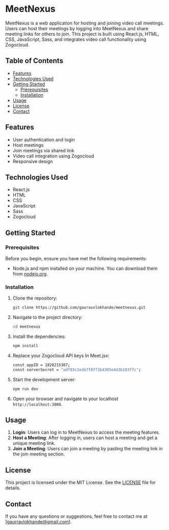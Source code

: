 # MeetNexus

MeetNexus is a web application for hosting and joining video call meetings. Users can host their meetings by logging into MeetNexus and share meeting links for others to join. This project is built using React.js, HTML, CSS, JavaScript, Sass, and integrates video call functionality using Zogocloud.

## Table of Contents

- [Features](#features)
- [Technologies Used](#technologies-used)
- [Getting Started](#getting-started)
  - [Prerequisites](#prerequisites)
  - [Installation](#installation)
- [Usage](#usage)
- [License](#license)
- [Contact](#contact)

## Features

- User authentication and login
- Host meetings
- Join meetings via shared link
- Video call integration using Zogocloud
- Responsive design

## Technologies Used

- React.js
- HTML
- CSS
- JavaScript
- Sass
- Zogocloud

## Getting Started

### Prerequisites

Before you begin, ensure you have met the following requirements:

- Node.js and npm installed on your machine. You can download them from [nodejs.org](https://nodejs.org/).

### Installation

1. Clone the repository:

    ```sh
    git clone https://github.com/gauravxlokhande/meetnexus.git
    ```

2. Navigate to the project directory:

    ```sh
    cd meetnexus
    ```

3. Install the dependencies:

    ```sh
    npm install
    ```

4. Replace your Zogocloud API keys In Meet.jsx:

    ```sh
   const appID = 1828215307;
   const serverSecret = "adf03c2edb7f07f2b4305e443b103f7c";
    ```

5. Start the development server:

    ```sh
    npm run dev
    ```

6. Open your browser and navigate to your localhost `http://localhost:3000`.

## Usage

1. **Login**: Users can log in to MeetNexus to access the meeting features.
2. **Host a Meeting**: After logging in, users can host a meeting and get a unique meeting link.
3. **Join a Meeting**: Users can join a meeting by pasting the meeting link in the join meeting section.

## License

This project is licensed under the MIT License. See the [LICENSE](LICENSE) file for details.

## Contact

If you have any questions or suggestions, feel free to contact me at [gaurravlokhande@gmail.com].

